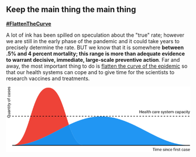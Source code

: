 ## Keep the main thing the main thing
[**\#FlattenTheCurve**](https://twitter.com/hashtag/FlattenTheCurve?src=hashtag_click)

A lot of ink has been spilled on speculation about the "true" rate; however we are still in the early phase of the pandemic and it could
take years to precisely determine the rate. BUT we know that it is somewhere **between .5% and 4 percent mortality; this range is more than
adequate evidence to warrant decisive, immediate, large-scale preventive action**. Far and away, the most important thing to do is [flatten the
curve of the epidemic](https://www.economist.com/briefing/2020/02/29/covid-19-is-now-in-50-countries-and-things-will-get-worse)
so that our health systems can cope and to give time for the scientists to research vaccines and treatments.

![](images/health-system-capacity.svg)
